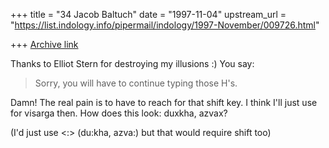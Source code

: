 +++
title = "34 Jacob Baltuch"
date = "1997-11-04"
upstream_url = "https://list.indology.info/pipermail/indology/1997-November/009726.html"

+++
[Archive link](https://list.indology.info/pipermail/indology/1997-November/009726.html)

Thanks to Elliot Stern for destroying my illusions :) You say:

>Sorry, you will have to continue typing those H's.

Damn! The real pain is to have to reach for that shift key.
I think I'll just use <x> for visarga then. How does this
look: duxkha, azvax?

(I'd just use <:> (du:kha, azva:) but that would require
shift too)




